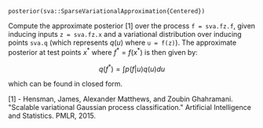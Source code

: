 ```
posterior(sva::SparseVariationalApproximation{Centered})
```

Compute the approximate posterior [1] over the process `f = sva.fz.f`, given inducing inputs `z = sva.fz.x` and a variational distribution over inducing points `sva.q` (which represents $q(u)$ where `u = f(z)`). The approximate posterior at test points $x^*$ where $f^* = f(x^*)$ is then given by:

$$
q(f^*) = \int p(f | u) q(u) du
$$

which can be found in closed form.

[1] - Hensman, James, Alexander Matthews, and Zoubin Ghahramani. "Scalable variational Gaussian process classification." Artificial Intelligence and Statistics. PMLR, 2015.
